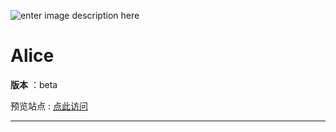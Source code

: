 ![enter image description here](http://q1.qlogo.cn/g?b=qq&nk=2676547504&s=640)
# Alice

**版本** ：beta

预览站点 : [点此访问](http://a.conn.tk)


-------------------


